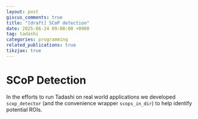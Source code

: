```yaml
---
layout: post
giscus_comments: true
title: "[draft] SCoP detection"
date: 2025-06-24 09:00:00 +0900
tag: tadashi
categories: programming
related_publications: true
tikzjax: true
---
```


# SCoP Detection

In the efforts to run Tadashi on real world applications we developed `scop_detector` (and the convenience wrapper `scops_in_dir`) to help identify potential ROIs.
